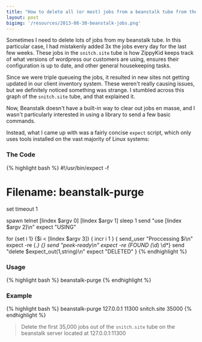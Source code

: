 ```yaml
---
title: "How to delete all (or most) jobs from a beanstalk tube from the shell"
layout: post
bigimg: '/resources/2013-08-30-beanstalk-jobs.png'
---
```


Sometimes I need to delete lots of jobs from my beanstalk tube. In this
particular case, I had mistakenly added 3x the jobs every day for the last few
weeks. These jobs in the `snitch.site` tube is how ZippyKid keeps track of what
versions of wordpress our customers are using, ensures their configuration is
up to date, and other general housekeeping tasks.

Since we were triple queueing the jobs, it resulted in new sites not getting
updated in our client inventory system. These weren't really causing issues,
but we definitely noticed something was strange. I stumbled across this graph
of the `snitch.site` tube, and that explained it.

Now, Beanstalk doesn't have a built-in way to clear out jobs en masse, and I
wasn't particularly interested in using a library to send a few basic commands.

Instead, what I came up with was a fairly concise `expect` script, which only
uses tools installed on the vast majority of Linux systems:

### The Code

{% highlight bash %}
#!/usr/bin/expect -f
# Filename: beanstalk-purge
set timeout 1

spawn telnet [lindex $argv 0] [lindex $argv 1]
sleep 1
send "use [lindex $argv 2]\n"
expect "USING"

for {set i 1} {$i < [lindex $argv 3]} { incr i 1 } {
    send_user "Proccessing $i\n"
    expect -re {.*} {}
    send "peek-ready\n"
    expect -re {FOUND (\d*) \d*}
    send "delete $expect_out(1,string)\n"
    expect "DELETED"
}
{% endhighlight %}


### Usage

{% highlight bash %}
beanstalk-purge <host> <port> <tube> <count>
{% endhighlight %}

### Example
{% highlight bash %}
beanstalk-purge 127.0.0.1 11300 snitch.site 35000
{% endhighlight %}
> Delete the first 35,000 jobs out of the `snitch.site` tube on the beanstalk
> server located at 127.0.0.1:11300

